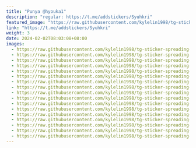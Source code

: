 ```yaml
---
title: "Punya @hyouka1"
description: "regular: https://t.me/addstickers/Syuhkri"
featured_image: "https://raw.githubusercontent.com/kylelin1998/tg-sticker-spreading-worldwide-images/main/img/586e2e83-91ed-448a-ad93-bb61b1669341.jpg"
link: "https://t.me/addstickers/Syuhkri"
weight: 3
date: 2024-02-02T08:03:08+08:00
images:
  - https://raw.githubusercontent.com/kylelin1998/tg-sticker-spreading-worldwide-images/main/img/586e2e83-91ed-448a-ad93-bb61b1669341.jpg
  - https://raw.githubusercontent.com/kylelin1998/tg-sticker-spreading-worldwide-images/main/img/88494e7f-6dc7-4635-9826-80c6504c8843.jpg
  - https://raw.githubusercontent.com/kylelin1998/tg-sticker-spreading-worldwide-images/main/img/aaa1aff3-deb4-406c-8ed3-3048951efa38.jpg
  - https://raw.githubusercontent.com/kylelin1998/tg-sticker-spreading-worldwide-images/main/img/707819d4-ff3a-4c5a-8e16-fa65c095ceed.jpg
  - https://raw.githubusercontent.com/kylelin1998/tg-sticker-spreading-worldwide-images/main/img/c27a9f55-4cbf-4d2a-8c2e-5f637527e4ba.jpg
  - https://raw.githubusercontent.com/kylelin1998/tg-sticker-spreading-worldwide-images/main/img/0bea028c-bd5a-428d-9fc5-607c76fb2697.jpg
  - https://raw.githubusercontent.com/kylelin1998/tg-sticker-spreading-worldwide-images/main/img/fa6cd893-aa99-454c-b0da-f9de0974b92c.jpg
  - https://raw.githubusercontent.com/kylelin1998/tg-sticker-spreading-worldwide-images/main/img/825a1254-344e-4303-8613-b6f9f439f45e.jpg
  - https://raw.githubusercontent.com/kylelin1998/tg-sticker-spreading-worldwide-images/main/img/f189c9d7-9168-4ecb-8559-6debd4e95334.jpg
  - https://raw.githubusercontent.com/kylelin1998/tg-sticker-spreading-worldwide-images/main/img/d5e01d15-a3b9-4eff-8c4b-f5a8662744b9.jpg
  - https://raw.githubusercontent.com/kylelin1998/tg-sticker-spreading-worldwide-images/main/img/0087dfc4-609d-4229-b030-b29dfa86f4b8.jpg
  - https://raw.githubusercontent.com/kylelin1998/tg-sticker-spreading-worldwide-images/main/img/1389a1f6-c819-438d-9c9c-777428c196ff.jpg
  - https://raw.githubusercontent.com/kylelin1998/tg-sticker-spreading-worldwide-images/main/img/3886411b-9336-443e-9ae8-c986c2e2ade4.jpg
  - https://raw.githubusercontent.com/kylelin1998/tg-sticker-spreading-worldwide-images/main/img/0d144fa8-8157-4d83-a769-53567f1364cb.jpg
  - https://raw.githubusercontent.com/kylelin1998/tg-sticker-spreading-worldwide-images/main/img/445a32ff-636a-4a8d-8ef8-ac42db0ed624.jpg
  - https://raw.githubusercontent.com/kylelin1998/tg-sticker-spreading-worldwide-images/main/img/08e11f0c-83d9-4a08-bce3-1ebb30f71749.jpg
  - https://raw.githubusercontent.com/kylelin1998/tg-sticker-spreading-worldwide-images/main/img/7ce02b5c-3bd6-4897-84bc-0d7d77580620.jpg
---
```


